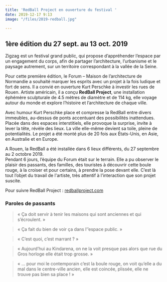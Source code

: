 ```yaml
---
title: 'RedBall Project en ouverture du festival '
date: 2019-12-17 9:13
image: "/files/2019-redball.jpg"

---
```

## 1ère édition du 27 sept. au 13 oct. 2019

Zigzag est un festival grand public, qui propose d’appréhender l’espace par un engagement du corps, afin de partager l’architecture, l’urbanisme et le paysage autrement, sur un territoire correspondant à la vallée de la Seine.

Pour cette première édition, le Forum – Maison de l’architecture de Normandie a souhaité marquer les esprits avec un projet à la fois ludique et fort de sens. Il a convié en ouverture Kurt Perschke à investir les rues de Rouen. Artiste américain, il a conçu **RedBall Project**, une installation éphémère sculpturale de 4.5 mètres de diamètre et de 114 kg, elle voyage autour du monde et explore l’histoire et l’architecture de chaque ville.

Avec humour Kurt Perschke place et compresse la RedBall entre divers immeubles, au-dessus de ponts accentuant des possibilités inattendues. Placée dans des espaces interstitiels, elle provoque la surprise, invite à lever la tête, révèle des lieux. La ville elle-même devient sa toile, pleine de potentialités. Le projet a été monté plus de 20 fois aux États-Unis, en Asie, en Australie et en Europe.

A Rouen, la RedBall a été installée dans 6 lieux différents, du 27 septembre au 2 octobre 2019.  
Pendant 6 jours, l’équipe du Forum était sur le terrain. Elle a pu observer le plaisir des passants, des familles, des touristes à découvrir cette boule rouge, à la croiser et pour certains, à prendre la pose devant elle. C’est là tout l’objet du travail de l'artiste, très attentif à l’interaction que son projet suscite.

Pour suivre RedBall Project : [redballproject.com](https://www.redballproject.com/)

### Paroles de passants

> « Ça doit servir à tenir les maisons qui sont anciennes et qui s’écroulent. »

> « Ça fait du bien de voir ça dans l’’espace public. »

> « C’est quoi, c’est marrant ? »

> « Aujourd’hui au Kindarena, on ne la voit presque pas alors que rue du Gros horloge elle était trop grosse. »

> « ... pour moi le contemporain c’est la boule rouge, on voit qu’elle a du mal dans le centre-ville ancien, elle est coincée, plissée, elle ne trouve pas bien sa place ! »